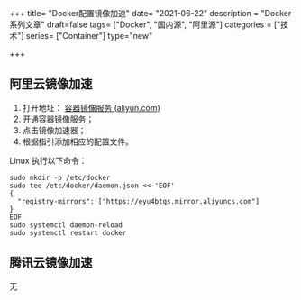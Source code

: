 +++
title= "Docker配置镜像加速"
date= "2021-06-22"
description = "Docker系列文章"
draft=false
tags= ["Docker", "国内源", "阿里源"] 
categories = ["技术"]
series= ["Container"]
type="new"

+++



## 阿里云镜像加速

1. 打开地址： [容器镜像服务 (aliyun.com)](https://cr.console.aliyun.com/cn-shanghai/instances/mirrors)
2. 开通容器镜像服务；
3. 点击镜像加速器；
4. 根据指引添加相应的配置文件。

Linux 执行以下命令：

```
sudo mkdir -p /etc/docker
sudo tee /etc/docker/daemon.json <<-'EOF'
{
  "registry-mirrors": ["https://eyu4btqs.mirror.aliyuncs.com"]
}
EOF
sudo systemctl daemon-reload
sudo systemctl restart docker
```





## 腾讯云镜像加速

无



